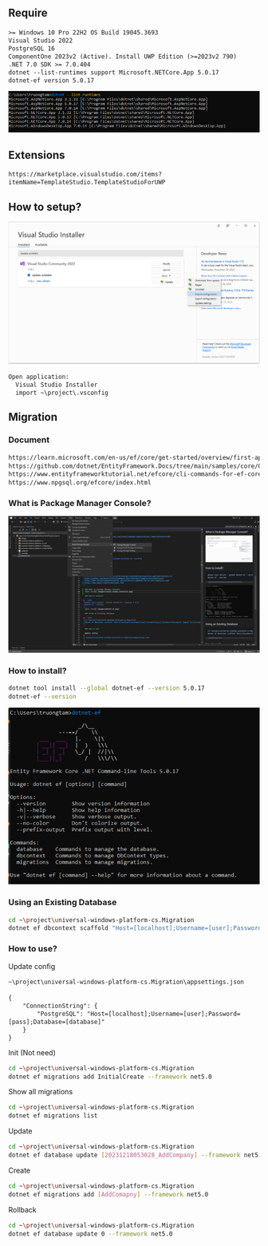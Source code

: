 ## Require

```
>= Windows 10 Pro 22H2 OS Build 19045.3693
Visual Studio 2022
PostgreSQL 16
ComponentOne 2023v2 (Active). Install UWP Edition (>=2023v2 790)
.NET 7.0 SDK >= 7.0.404
dotnet --list-runtimes support Microsoft.NETCore.App 5.0.17
dotnet-ef version 5.0.17
```
![Alt text](./images/dotnet-runtimes.png)


## Extensions

```
https://marketplace.visualstudio.com/items?itemName=TemplateStudio.TemplateStudioForUWP
```


## How to setup?

![Alt text](./images/visual_studio_installer.png)
```
Open application:
  Visual Studio Installer
  import ~\project\.vsconfig
```

## Migration

### Document

```bash
https://learn.microsoft.com/en-us/ef/core/get-started/overview/first-app?tabs=netcore-cli
https://github.com/dotnet/EntityFramework.Docs/tree/main/samples/core/GetStarted
https://www.entityframeworktutorial.net/efcore/cli-commands-for-ef-core-migration.aspx
https://www.npgsql.org/efcore/index.html
```

### What is Package Manager Console?
![Alt text](./images/console.png)

### How to install?

```bash
dotnet tool install --global dotnet-ef --version 5.0.17
dotnet-ef --version
```
![Alt text](./images/dotnet-ef.png)

### Using an Existing Database

```bash
cd ~\project\universal-windows-platform-cs.Migration
dotnet ef dbcontext scaffold "Host=[localhost];Username=[user];Password=[pass];Database=[database]" Npgsql.EntityFrameworkCore.PostgreSQL
```

### How to use?

Update config
```
~\project\universal-windows-platform-cs.Migration\appsettings.json

{
    "ConnectionString": {
        "PostgreSQL": "Host=[localhost];Username=[user];Password=[pass];Database=[database]"
    }
}
```

Init (Not need)
```bash 
cd ~\project\universal-windows-platform-cs.Migration
dotnet ef migrations add InitialCreate --framework net5.0
```

Show all migrations
```bash
cd ~\project\universal-windows-platform-cs.Migration
dotnet ef migrations list
```

Update
```bash 
cd ~\project\universal-windows-platform-cs.Migration
dotnet ef database update [20231218053028_AddCompany] --framework net5.0
```

Create
```bash
cd ~\project\universal-windows-platform-cs.Migration
dotnet ef migrations add [AddComapny] --framework net5.0
```

Rollback
```bash
cd ~\project\universal-windows-platform-cs.Migration
dotnet ef database update 0 --framework net5.0
```